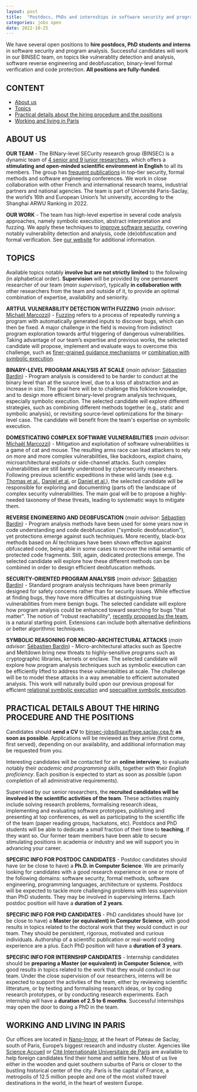 ```yaml
---
layout: post
title:  "Postdocs, PhDs and internships in software security and program analysis"
categories: jobs open
date: 2022-10-25
---
```

We have several open positions to **hire postdocs, PhD students and interns** in software security and program analysis. Successful candidates will work in our BINSEC team, on topics like vulnerablity detection and analysis, software reverse engineering and deobfuscation, binary-level formal verification and code protection. 
**All positions are fully-funded**.



## CONTENT 
* [About us](#about-us)
* [Topics](#topics)
* [Practical details about the hiring procedure and the positions](#practical-details-about-the-hiring-procedure-and-the-positions)
* [Working and living in Paris](#working-and-living-in-paris)


## ABOUT US

**OUR TEAM** - The BINary-level SECurity research group (BINSEC) is a dynamic team of [4 senior and 9 junior researchers][team], which offers a **stimulating and open-minded scientific environment in English** to all its members. The group has [frequent publications][publications] in top-tier security, formal methods and software engineering conferences. We work in close collaboration with other French and international research teams, industrial partners and national agencies. The team is part of Université Paris-Saclay, the world’s 16th and European Union’s 1st university, according to the Shanghai ARWU Ranking in 2022.  

**OUR WORK** - The team has high-level expertise in several code analysis approaches, namely symbolic execution, abstract interpretation and fuzzing. We apply these techniques to [improve software security][walloffame], covering notably vulnerability detection and analysis, code (de)obfuscation and formal verification. See [our website][website] for additional information. 

## TOPICS

Available topics notably **involve but are not strictly limited** to the following (in alphabetical order).
**Supervision** will be provided by one permanent researcher of our team (*main supervisor*), typically **in collaboration with** other researchers from the team and outside of it, to provide an optimal combination of expertise, availability and seniority.

**ARTFUL VULNERABILITY DETECTION WITH FUZZING** (*main advisor*: [Michaël Marcozzi][marcozzi]) - [Fuzzing][fuzzing] refers to a process of repeatedly running a program with automatically generated inputs to discover bugs, which can then be fixed. A major challenge in the field is moving from indistinct program exploration towards artful triggering of dangerous vulnerabilities. Taking advantage of our team’s expertise and previous works, the selected candidate will propose, implement and evaluate ways to overcome this challenge, such as [finer-grained guidance mechanisms][ndssfuzz] or [combination with symbolic execution][fps]. 

**BINARY-LEVEL PROGRAM ANALYSIS AT SCALE** (*main advisor*: [Sébastien Bardin][bardin]) - Program analysis is considered to be harder to conduct at the binary level than at the source level, due to a loss of abstraction and an increase in size. The goal here will be to challenge this folklore knowledge, and to design more efficient binary-level program analysis techniques, especially symbolic execution. The selected candidate will explore different strategies, such as combining different methods together (e.g., static and symbolic analysis), or revisiting source-level optimizations for the binary-level case. The candidate will benefit from the team's expertise on symbolic execution.   

**DOMESTICATING COMPLEX SOFTWARE VULNERABILITIES** (*main advisor*: [Michaël Marcozzi][marcozzi]) - Mitigation and exploitation of software vulnerabilities is a game of cat and mouse. The resulting arms race can lead attackers to rely on more and more complex vulnerabilities, like backdoors, exploit chains, microarchitectural exploits or side-channel attacks. Such complex vulnerabilities are still barely understood by cybersecurity researchers. Following previous scientific expeditions in these wild lands (see e.g. [Thomas et al.][backdoors], [Daniel et al.][SP2020] or [Daniel et al.][NDSS2021]), the selected candidate will be responsible for exploring and documenting (parts of) the landscape of complex security vulnerabilities. The main goal will be to propose a highly-needed taxonomy of these threats, leading to systematic ways to mitigate them.  

**REVERSE ENGINEERING AND DEOBFUSCATION** (*main advisor*: [Sébastien Bardin][bardin]) - Program analysis methods have been used for some years now in code understanding and code deobfuscation ("symbolic deobfuscation"), yet protections emerge against such techniques. More recently, black-box methods based on AI techniques have been shown effective against obfuscated code, being able in some cases to recover the initial semantic of protected code fragments. Still, again, dedicated protections emerge. The selected candidate will explore how these different methods can be combined in order to design efficient deobfuscation methods. 

**SECURITY-ORIENTED PROGRAM ANALYSIS** (*main advisor*: [Sébastien Bardin][bardin]) - Standard program analysis techniques have been primarily designed for safety concerns rather than for security issues. While effective at finding bugs, they have more difficulties at distinguishing true vulnerabilities from mere benign bugs. The selected candidate will explore how program analysis could be enhanced toward searching for bugs "that matter". The notion of "robust reachability", [recently proposed by the team][CAV2021], is a natural starting point. Extensions can include both alternative definitions or better algorithmic techniques. 

**SYMBOLIC REASONING FOR MICRO-ARCHITECTURAL ATTACKS** (*main advisor*: [Sébastien Bardin][bardin]) - Micro-architectural attacks such as Spectre and Meltdown bring new threats to highly-sensitive programs such as cryptographic libraries, kernels or enclave. The selected candidate  will explore how program analysis techniques such as symbolic execution can be efficiently lifted to address these vulnerabilities at scale. The challenge will be to model these attacks in a way amenable to efficient automated analysis. This work will naturally build upon our previous proposal for efficient [relational symbolic execution][SP2020] and [specualtive symbolic execution][NDSS2021].  

## PRACTICAL DETAILS ABOUT THE HIRING PROCEDURE AND THE POSITIONS

Candidates should **send a CV** to <binsec-jobs@saxifrage.saclay.cea.fr> **as soon as possible**. Applications will be reviewed as they arrive (first come, first served), depending on our availability, and additional information may be requested from you.

Interesting candidates will be contacted for an **online interview**, to evaluate notably their *academic and programming skills*, together with their *English proficiency*. Each position is expected to start as soon as possible (upon completion of all administrative requirements). 

Supervised by our senior researchers, the **recruited candidates will be involved in the scientific activities of the team**. These activities mainly include solving research problems, formalising research ideas, implementing and evaluating software prototypes, publishing and presenting at top conferences, as well as participating to the scientific life of the team (paper reading groups, hackatons, etc). Postdocs and PhD students will be able to dedicate a *small* fraction of their time to **teaching**, if they want so. Our former team members have been able to secure stimulating positions in academia or industry and we will support you in advancing your career.

**SPECIFIC INFO FOR POSTDOC CANDIDATES** - Postdoc candidates should have (or be close to have) a **Ph.D. in Computer Science**. We are primarily looking for candidates with a good research experience in one or more of the following domains: software security, formal methods, software engineering, programming languages, architecture or systems. Postdocs will be expected to tackle more challenging problems with less supervision than PhD students. They may be involved in supervising interns. Each postdoc position will have a **duration of 2 years**.

**SPECIFIC INFO FOR PHD CANDIDATES** - PhD candidates should have (or be close to have) a **Master (or equivalent) in Computer Science**, with good results in topics related to the doctoral work that they would conduct in our team. They should be persistent, rigorous, motivated and curious individuals. Authorship of a scientific publication or real-world coding experience are a plus. Each PhD position will have a **duration of 3 years**.

**SPECIFIC INFO FOR INTERNSHIP CANDIDATES** - Internship candidates should be **preparing a Master (or equivalent) in Computer Science**, with good results in topics related to the work that they would conduct in our team. Under the close supervision of our researchers, interns will be expected to support the activties of the team, either by reviewing scientific litterature, or by testing and formalising research ideas, or by coding research prototypes, or by conducting research experiments. Each internship will have a **duration of 2.5 to 6 months**. Successful internships may open the door to doing a PhD in the team.

## WORKING AND LIVING IN PARIS

Our offices are located in [Nano-Innov][nano], at the heart of Plateau de Saclay, south of Paris, Europe’s biggest research and industry cluster. Agencies like [Science Accueil][scienceaccueil] or [Cité Internationale Universitaire de Paris][ciup] are available to help foreign candidates find their home and settle here. Most of us live either in the wooden and quiet southern suburbs of Paris or closer to the bustling historical center of the city. Paris is the capital of France, a metropolis of 12.5 million people and one of the most visited travel destinations in the world, in the heart of western Europe.


[backdoors]: https://dx.doi.org/10.1007/978-3-030-00470-5_5
[NDSS2021]: https://binsec.github.io/nutshells/ndss-21.html
[SP2020]: https://binsec.github.io/nutshells/sp-20.html
[CAV2021]: https://binsec.github.io/nutshells/cav-21.html
[fps]: https://binsec.github.io/nutshells/fps-21.html
[ndssfuzz]: https://binsec.github.io/nutshells/fuzzing-22.html
[fuzzing]: https://www.fuzzingbook.org/
[bardin]: http://sebastien.bardin.free.fr/
[marcozzi]: http://www.marcozzi.net
[team]: https://binsec.github.io/#people
[nano]: https://goo.gl/maps/Swn77dLqrKQki7zt9
[publications]: https://binsec.github.io/publications
[walloffame]: https://binsec.github.io/achievements
[website]: https://binsec.github.io
[scienceaccueil]: https://www.science-accueil.org/en/
[ciup]: https://www.ciup.fr/en/
